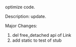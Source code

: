 optimize code.

Description:
update.

Major Changes:
1. del free_detached api of Link
2. add static to test of stub